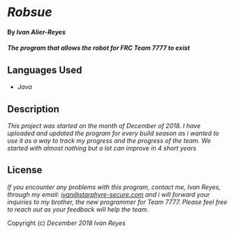 # _Robsue_

#### By _**Ivan Alier-Reyes**_

#### _The program that allows the robot for FRC Team 7777 to exist_

## Languages Used

* _Java_

## Description

_This project was started on the month of December of 2018. I have uploaded and updated the program for every build season as i wanted to use it as a way to track my progress and the progress of the team. We started with almost nothing but a lot can improve in 4 short years_

## License

_If you encounter any problems with this program, contact me, Ivan Reyes, through my email: ivan@starphyre-secure.com and i will forward your inquiries to my brother, the new programmer for Team 7777. Please feel free to reach out as your feedback will help the team._

Copyright (c) _December 2018_ _Ivan Reyes_
